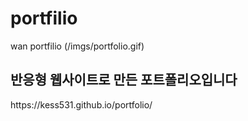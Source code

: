 # portfilio
 wan portfilio
 (/imgs/portfolio.gif)
<h2>반응형 웹사이트로 만든 포트폴리오입니다</h2>
https://kess531.github.io/portfolio/
